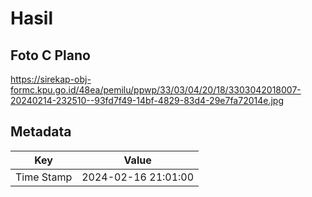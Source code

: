 # Hasil

## Foto C Plano

https://sirekap-obj-formc.kpu.go.id/48ea/pemilu/ppwp/33/03/04/20/18/3303042018007-20240214-232510--93fd7f49-14bf-4829-83d4-29e7fa72014e.jpg


## Metadata

| Key        | Value               |
| ---------- | ------------------- |
| Time Stamp | 2024-02-16 21:01:00 |



